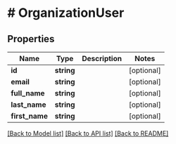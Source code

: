 # # OrganizationUser

## Properties

Name | Type | Description | Notes
------------ | ------------- | ------------- | -------------
**id** | **string** |  | [optional]
**email** | **string** |  | [optional]
**full_name** | **string** |  | [optional]
**last_name** | **string** |  | [optional]
**first_name** | **string** |  | [optional]

[[Back to Model list]](../../README.md#models) [[Back to API list]](../../README.md#endpoints) [[Back to README]](../../README.md)
